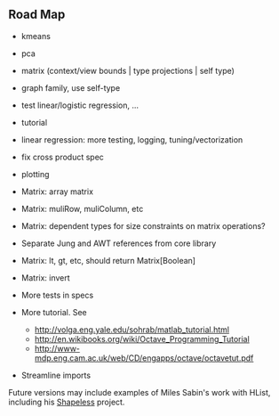 
Road Map
--------

* kmeans
* pca
* matrix (context/view bounds | type projections | self type)
* graph family, use self-type
* test linear/logistic regression, ...
* tutorial

* linear regression: more testing, logging, tuning/vectorization
* fix cross product spec
* plotting
* Matrix: array matrix
* Matrix: muliRow, muliColumn, etc
* Matrix: dependent types for size constraints on matrix operations?
* Separate Jung and AWT references from core library

* Matrix: lt, gt, etc, should return Matrix[Boolean]
* Matrix: invert
* More tests in specs
* More tutorial. See
   * http://volga.eng.yale.edu/sohrab/matlab_tutorial.html
   * http://en.wikibooks.org/wiki/Octave_Programming_Tutorial
   * http://www-mdp.eng.cam.ac.uk/web/CD/engapps/octave/octavetut.pdf

* Streamline imports

Future versions may include examples of Miles Sabin's work with HList, including his [Shapeless](https://github.com/milessabin/shapeless) project.

